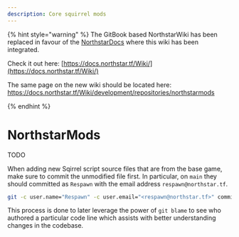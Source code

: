 ```yaml
---
description: Core squirrel mods
---
```


{% hint style="warning" %}
The GitBook based NorthstarWiki has been replaced in favour of the [NorthstarDocs](https://docs.northstar.tf/) where this wiki has been integrated.

Check it out here: [https://docs.northstar.tf/Wiki/](https://docs.northstar.tf/Wiki/)

The same page on the new wiki should be located here: https://docs.northstar.tf/Wiki/development/repositories/northstarmods

{% endhint %}

# NorthstarMods

TODO

When adding new Sqirrel script source files that are from the base game, make sure to commit the unmodified file first.
In particular, on `main` they should committed as `Respawn` with the email address `respawn@northstar.tf`.

```sh
git -c user.name="Respawn" -c user.email="<respawn@northstar.tf>" commit -m "Add SQUIRREL_FILE.nut from VPK_NAME"
```

This process is done to later leverage the power of `git blame` to see who authored a particular code line which assists with better understanding changes in the codebase.
